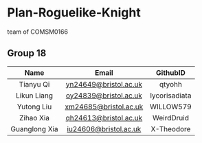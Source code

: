 # Plan-Roguelike-Knight
team of COMSM0166

## Group 18
|Name|Email|GithubID|
|:---------:|:---------:|:---------:|
|Tianyu Qi|yn24649@bristol.ac.uk|qtyohh|
|Likun Liang|oy24839@bristol.ac.uk|lycorisadiata|
|Yutong Liu|xm24685@bristol.ac.uk|WILLOW579|
|Zihao Xia|qh24613@bristol.ac.uk|WeirdDruid|
|Guanglong Xia|iu24606@bristol.ac.uk|X-Theodore|
